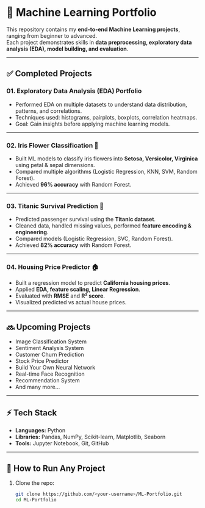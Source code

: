 # 🧠 Machine Learning Portfolio  

This repository contains my **end-to-end Machine Learning projects**, ranging from beginner to advanced.  
Each project demonstrates skills in **data preprocessing, exploratory data analysis (EDA), model building, and evaluation**.  

---

## ✅ Completed Projects  

### 01. Exploratory Data Analysis (EDA) Portfolio  
- Performed EDA on multiple datasets to understand data distribution, patterns, and correlations.  
- Techniques used: histograms, pairplots, boxplots, correlation heatmaps.  
- Goal: Gain insights before applying machine learning models.  

---

### 02. Iris Flower Classification 🌸  
- Built ML models to classify iris flowers into **Setosa, Versicolor, Virginica** using petal & sepal dimensions.  
- Compared multiple algorithms (Logistic Regression, KNN, SVM, Random Forest).  
- Achieved **96% accuracy** with Random Forest.  

---

### 03. Titanic Survival Prediction 🚢  
- Predicted passenger survival using the **Titanic dataset**.  
- Cleaned data, handled missing values, performed **feature encoding & engineering**.  
- Compared models (Logistic Regression, SVC, Random Forest).  
- Achieved **82% accuracy** with Random Forest.  

---

### 04. Housing Price Predictor 🏠  
- Built a regression model to predict **California housing prices**.  
- Applied **EDA, feature scaling, Linear Regression**.  
- Evaluated with **RMSE** and **R² score**.  
- Visualized predicted vs actual house prices.  

---

## 🔜 Upcoming Projects
- Image Classification System  
- Sentiment Analysis System  
- Customer Churn Prediction  
- Stock Price Predictor  
- Build Your Own Neural Network  
- Real-time Face Recognition  
- Recommendation System  
- And many more...  

---

## ⚡ Tech Stack
- **Languages:** Python  
- **Libraries:** Pandas, NumPy, Scikit-learn, Matplotlib, Seaborn  
- **Tools:** Jupyter Notebook, Git, GitHub  

---

## 📎 How to Run Any Project
1. Clone the repo:
   ```bash
   git clone https://github.com/<your-username>/ML-Portfolio.git
   cd ML-Portfolio
